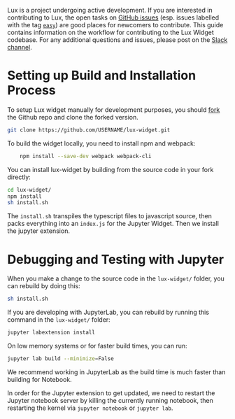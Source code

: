 Lux is a project undergoing active development. If you are interested in contributing to Lux, the open tasks on [GitHub issues](https://github.com/lux-org/lux-widget/issues) (esp. issues labelled with the tag [`easy`](https://github.com/lux-org/lux-widget/labels/easy)) are good places for newcomers to contribute. This guide contains information on the workflow for contributing to the Lux Widget codebase. For any additional questions and issues, please post on the [Slack channel](https://join.slack.com/t/lux-project/shared_invite/zt-iwg84wfb-fBPaGTBBZfkb9arziy3W~g).

# Setting up Build and Installation Process

To setup Lux widget manually for development purposes, you should [fork](https://docs.github.com/en/github/getting-started-with-github/fork-a-repo) the Github repo and clone the forked version.

```bash
git clone https://github.com/USERNAME/lux-widget.git
```

To build the widget locally, you need to install npm and webpack:

```bash
    npm install --save-dev webpack webpack-cli
```

You can install lux-widget by building from the source code in your fork directly:

```bash
cd lux-widget/
npm install
sh install.sh
```

The `install.sh` transpiles the typescript files to javascript source, then packs everything into an `index.js` for the Jupyter Widget. Then we install the jupyter extension.

# Debugging and Testing with Jupyter

When you make a change to the source code in the `lux-widget/` folder, you can rebuild by doing this:

```bash
sh install.sh
```

If you are developing with JupyterLab, you can rebuild by running this command in the `lux-widget/` folder:

```bash
jupyter labextension install
```

On low memory systems or for faster build times, you can run:

```bash
jupyter lab build --minimize=False
```

We recommend working in JupyterLab as the build time is much faster than building for Notebook.

In order for the Jupyter extension to get updated, we need to restart the Jupyter notebook server by killing the currently running notebook, then restarting the kernel via `jupyter notebook` or `jupyter lab`.
